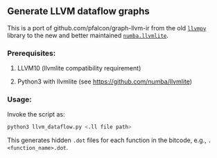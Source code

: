 
## Generate LLVM dataflow graphs

This is a port of github.com/pfalcon/graph-llvm-ir
from the old [`llvmpy`](github.com/llvmpy/llvmpy) library to the new and better maintained [`numba.llvmlite`](github.com/numba/llvmlite).


### Prerequisites:

1. LLVM10 (llvmlite compatibility requirement)

2. Python3 with llvmlite (see https://github.com/numba/llvmlite)


### Usage:

Invoke the script as:

```bash
python3 llvm_dataflow.py <.ll file path>
```

This generates hidden `.dot` files for each function in the bitcode, 
e.g., `.<function_name>.dot`.



